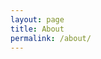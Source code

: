 ```yaml
---
layout: page
title: About
permalink: /about/
---
```



[jekyll-organization]: https://github.com/jekyll
